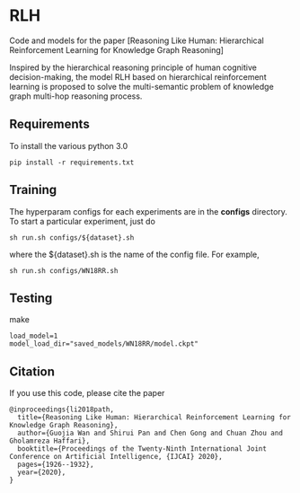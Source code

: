 # RLH
Code and models for the paper [Reasoning Like Human: Hierarchical Reinforcement Learning for Knowledge Graph Reasoning]

Inspired by the hierarchical reasoning principle of human cognitive decision-making, the model RLH based on hierarchical reinforcement
learning is proposed to solve the multi-semantic problem of knowledge graph multi-hop reasoning process.


## Requirements
To install the various python 3.0
```
pip install -r requirements.txt
```

## Training
The hyperparam configs for each experiments are in the **configs** directory. To start a particular experiment, just do
```
sh run.sh configs/${dataset}.sh
```
where the ${dataset}.sh is the name of the config file. For example, 
```
sh run.sh configs/WN18RR.sh
```

## Testing
make
```
load_model=1
model_load_dir="saved_models/WN18RR/model.ckpt"
```


## Citation
If you use this code, please cite the paper
```
@inproceedings{li2018path,
  title={Reasoning Like Human: Hierarchical Reinforcement Learning for Knowledge Graph Reasoning},
  author={Guojia Wan and Shirui Pan and Chen Gong and Chuan Zhou and Gholamreza Haffari},
  booktitle={Proceedings of the Twenty-Ninth International Joint Conference on Artificial Intelligence, {IJCAI} 2020},
  pages={1926--1932},
  year={2020},
}
```
